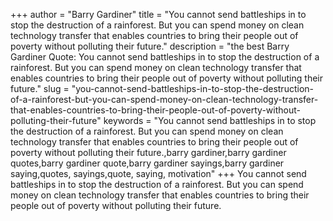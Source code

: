+++
author = "Barry Gardiner"
title = "You cannot send battleships in to stop the destruction of a rainforest. But you can spend money on clean technology transfer that enables countries to bring their people out of poverty without polluting their future."
description = "the best Barry Gardiner Quote: You cannot send battleships in to stop the destruction of a rainforest. But you can spend money on clean technology transfer that enables countries to bring their people out of poverty without polluting their future."
slug = "you-cannot-send-battleships-in-to-stop-the-destruction-of-a-rainforest-but-you-can-spend-money-on-clean-technology-transfer-that-enables-countries-to-bring-their-people-out-of-poverty-without-polluting-their-future"
keywords = "You cannot send battleships in to stop the destruction of a rainforest. But you can spend money on clean technology transfer that enables countries to bring their people out of poverty without polluting their future.,barry gardiner,barry gardiner quotes,barry gardiner quote,barry gardiner sayings,barry gardiner saying,quotes, sayings,quote, saying, motivation"
+++
You cannot send battleships in to stop the destruction of a rainforest. But you can spend money on clean technology transfer that enables countries to bring their people out of poverty without polluting their future.
